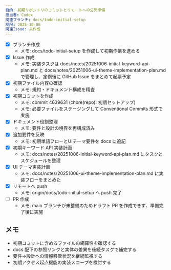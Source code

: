 ```yaml
---
目的: 初期リポジトリのコミットとリモートへの公開準備
担当者: Codex
関連ブランチ: docs/todo-initial-setup
期限: 2025-10-06
関連Issue: 未作成
---
```


- [x] ブランチ作成
  - メモ: docs/todo-initial-setup を作成して初期作業を進める
- [x] Issue 作成
  - メモ: 実装タスクは docs/notes/20251006-initial-keyword-api-plan.md と docs/notes/20251006-ui-theme-implementation-plan.md で管理し、定例後に GitHub Issue をまとめて起票予定
- [x] 初期ファイル内容の確認
  - メモ: 規約・ドキュメント構成を精査
- [x] 初期コミットを作成
  - メモ: commit 4639631 (chore(repo): 初期セットアップ)
  - メモ: 必要ファイルをステージングして Conventional Commits 形式で実施
- [x] ドキュメント役割整理
  - メモ: 要件と設計の境界を再構成済み
- [x] 追加要件を反映
  - メモ: 初期単語フローとUIテーマ要件を docs に追記
- [x] 初期キーワード API 実装計画
  - メモ: docs/notes/20251006-initial-keyword-api-plan.md にタスクとスケジュールを整理
- [x] UI テーマ実装計画
  - メモ: docs/notes/20251006-ui-theme-implementation-plan.md に実装フローをまとめた
- [x] リモートへ push
  - メモ: origin/docs/todo-initial-setup へ push 完了
- [ ] PR 作成
  - メモ: main ブランチが未整備のためドラフト PR を作成できず、準備完了後に実施

## メモ
- 初期コミットに含めるファイルの網羅性を確認する
- docs 配下の参照リンクと実体の差異を後続タスクで補完する
- 要件→設計への情報移管状況を継続監視する
- 初期アクセス起点機能の実装スコープを検討する
